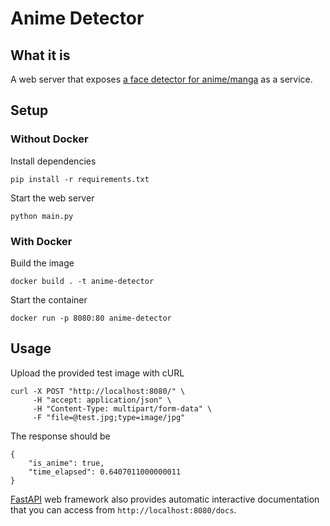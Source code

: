 # Anime Detector


## What it is
A web server that exposes [a face detector for anime/manga](https://github.com/nagadomi/lbpcascade_animeface) as a service. 


## Setup

### Without Docker

Install dependencies

    pip install -r requirements.txt

Start the web server

    python main.py


### With Docker

Build the image

    docker build . -t anime-detector

Start the container

    docker run -p 8080:80 anime-detector


## Usage

Upload the provided test image with cURL

    curl -X POST "http://localhost:8080/" \
         -H "accept: application/json" \
         -H "Content-Type: multipart/form-data" \
         -F "file=@test.jpg;type=image/jpg"

The response should be

    {
        "is_anime": true,
        "time_elapsed": 0.6407011000000011
    }

[FastAPI](https://fastapi.tiangolo.com/) web framework also provides automatic interactive documentation that you can access from `http://localhost:8080/docs`.

